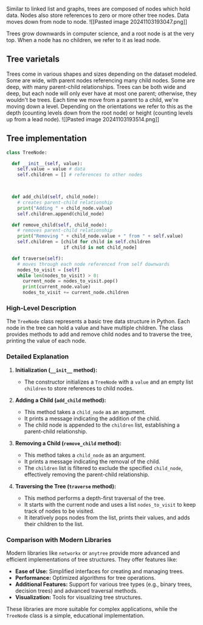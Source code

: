 Similar to linked list and graphs, trees are composed of nodes which hold data.
Nodes also store references to zero or  more other tree nodes. Data moves down from node to node.
![[Pasted image 20241103193047.png]]

Trees grow downwards in computer science, and a root node is at the very top.
When a node has no children, we refer to it as lead node.
## Tree varietals
Trees come in various shapes and sizes depending on the dataset modeled.
Some are wide, with parent nodes referencing many child nodes.
Some are deep, with many parent-child relationships.
Trees can be both wide and deep, but each node will only ever have at most one parent; otherwise, they wouldn't be trees.
Each time we move from a parent to a child, we're moving down a level. Depending on the orientations we refer to this as the depth (counting levels down from the root node) or height  (counting levels up from a lead node).
![[Pasted image 20241103193514.png]]

## Tree implementation

```python
class TreeNode:

  def __init__(self, value):
    self.value = value # data
    self.children = [] # references to other nodes

  

  def add_child(self, child_node):
    # creates parent-child relationship
    print("Adding " + child_node.value)
    self.children.append(child_node)

  def remove_child(self, child_node):
    # removes parent-child relationship
    print("Removing " + child_node.value + " from " + self.value)
    self.children = [child for child in self.children
                     if child is not child_node]

  def traverse(self):
    # moves through each node referenced from self downwards
    nodes_to_visit = [self]
    while len(nodes_to_visit) > 0:
      current_node = nodes_to_visit.pop()
      print(current_node.value)
      nodes_to_visit += current_node.children
```
### High-Level Description

The `TreeNode` class represents a basic tree data structure in Python. Each node in the tree can hold a value and have multiple children. The class provides methods to add and remove child nodes and to traverse the tree, printing the value of each node.

### Detailed Explanation

1. **Initialization (`__init__` method):**
   - The constructor initializes a `TreeNode` with a `value` and an empty list `children` to store references to child nodes.

2. **Adding a Child (`add_child` method):**
   - This method takes a `child_node` as an argument.
   - It prints a message indicating the addition of the child.
   - The child node is appended to the `children` list, establishing a parent-child relationship.

3. **Removing a Child (`remove_child` method):**
   - This method takes a `child_node` as an argument.
   - It prints a message indicating the removal of the child.
   - The `children` list is filtered to exclude the specified `child_node`, effectively removing the parent-child relationship.

4. **Traversing the Tree (`traverse` method):**
   - This method performs a depth-first traversal of the tree.
   - It starts with the current node and uses a list `nodes_to_visit` to keep track of nodes to be visited.
   - It iteratively pops nodes from the list, prints their values, and adds their children to the list.

### Comparison with Modern Libraries

Modern libraries like `networkx` or `anytree` provide more advanced and efficient implementations of tree structures. They offer features like:

- **Ease of Use:** Simplified interfaces for creating and managing trees.
- **Performance:** Optimized algorithms for tree operations.
- **Additional Features:** Support for various tree types (e.g., binary trees, decision trees) and advanced traversal methods.
- **Visualization:** Tools for visualizing tree structures.

These libraries are more suitable for complex applications, while the `TreeNode` class is a simple, educational implementation.